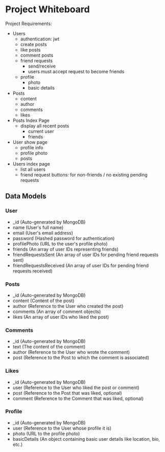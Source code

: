 # Project Whiteboard

Project Requirements:

- Users
  - authentication: jwt
  - create posts
  - like posts
  - comment posts
  - friend requests
    - send/receive
    - users must accept request to become friends
  - profile
    - photo
    - basic details
- Posts
  - content
  - author
  - comments
  - likes
- Posts Index Page
  - display all recent posts
    - current user
    - friends
- User show page
  - profile info
  - profile photo
  - posts
- Users index page
  - list all users
  - friend request buttons: for non-friends / no existing pending requests

## Data Models

### User

- \_id (Auto-generated by MongoDB)
- name (User's full name)
- email (User's email address)
- password (Hashed password for authentication)
- profilePhoto (URL to the user's profile photo)
- friends (An array of user IDs representing friends)
- friendRequestsSent (An array of user IDs for pending friend requests sent)
- friendRequestsReceived (An array of user IDs for pending friend requests received)

### Posts

- \_id (Auto-generated by MongoDB)
- content (Content of the post)
- author (Reference to the User who created the post)
- comments (An array of comment objects)
- likes (An array of user IDs who liked the post)

### Comments

- \_id (Auto-generated by MongoDB)
- text (The content of the comment)
- author (Reference to the User who wrote the comment)
- post (Reference to the Post to which the comment is associated)

### Likes

- \_id (Auto-generated by MongoDB)
- user (Reference to the User who liked the post or comment)
- post (Reference to the Post that was liked, optional)
- comment (Reference to the Comment that was liked, optional)

### Profile

- \_id (Auto-generated by MongoDB)
- user (Reference to the User whose profile it is)
- photo (URL to the profile photo)
- basicDetails (An object containing basic user details like location, bio, etc.)
